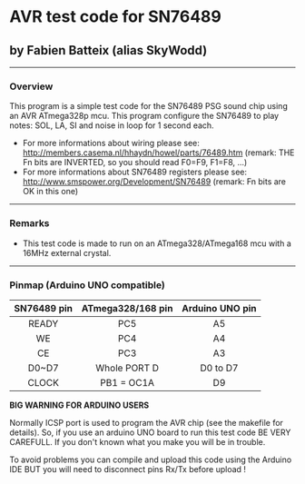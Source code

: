 # AVR test code for SN76489
## by Fabien Batteix (alias SkyWodd)

---
### Overview

This program is a simple test code for the SN76489 PSG sound chip using an AVR ATmega328p mcu.
This program configure the SN76489 to play notes: SOL, LA, SI and noise in loop for 1 second each.

* For more informations about wiring please see: http://members.casema.nl/hhaydn/howel/parts/76489.htm (remark: THE Fn bits are INVERTED, so you should read F0=F9, F1=F8, ...)
* For more informations about SN76489 registers please see: http://www.smspower.org/Development/SN76489 (remark: Fn bits are OK in this one)

---
### Remarks

* This test code is made to run on an ATmega328/ATmega168 mcu with a 16MHz external crystal.
 
---
### Pinmap (Arduino UNO compatible)

| SN76489 pin | ATmega328/168 pin | Arduino UNO pin |
|:-----------:|:-----------------:|:---------------:|
| READY       | PC5               | A5              |
| WE          | PC4               | A4              |
| CE          | PC3               | A3              |
| D0~D7       | Whole PORT D      | D0 to D7        |
| CLOCK       | PB1 = OC1A        | D9              |

**BIG WARNING FOR ARDUINO USERS**

Normally ICSP port is used to program the AVR chip (see the makefile for details). 
So, if you use an arduino UNO board to run this test code BE VERY CAREFULL.
If you don't known what you make you will be in trouble.

To avoid problems you can compile and upload this code using the Arduino IDE BUT you will need to disconnect pins Rx/Tx before upload !